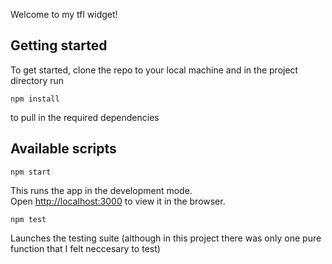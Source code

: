Welcome to my tfl widget!

## Getting started

To get started, clone the repo to your local machine and in the project directory run

`npm install`

to pull in the required dependencies

## Available scripts

`npm start`

This runs the app in the development mode.<br />
Open [http://localhost:3000](http://localhost:3000) to view it in the browser.

`npm test`

Launches the testing suite (although in this project there was only one pure function that I felt neccesary to test)
